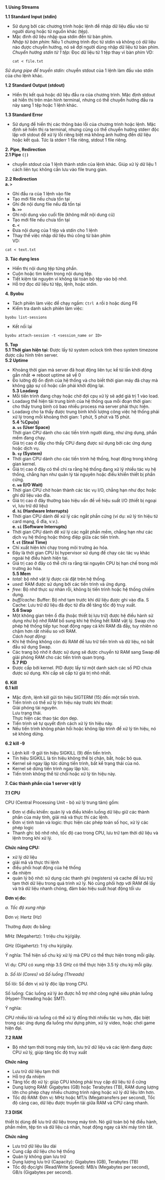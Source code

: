 **1.Using Streams**  
  
**1.1 Standard Input (stdin)**
- Sử dụng bởi các chương trình hoặc lệnh để nhập dữ liệu đầu vào từ người dùng hoặc từ nguồn khác (tệp).
- Mặc đinh dữ liệu nhập qua stdin đến từ bàn phím.  
*Nhập từ bàn phím:* Nếu 1 chương trình đọc từ stdin và không có dữ liệu nào được chuyển hướng, nó sẽ đợi người dùng nhập dữ liệu từ bàn phím.
*Chuyển hướng stdin từ 1 tệp:* Đọc dữ liệu từ 1 tệp thay vì bàn phím
  VD:
  ```
  cat < file.txt
  ```
*Sử dụng pipe để truyền stdin:* chuyển stdout của 1 lệnh làm đầu vào stdin của cho lệnh khác.

**1.2 Standard Output (stdout)**
- Hiển thị kết quả hoặc dữ liệu đầu ra của chương trình. Mặc định stdout sẽ hiển thị trên màn hình terminal, nhưng có thể chuyển hướng đầu ra này sang 1 tệp hoặc 1 lệnh khác.

**1.3 Standard Error**
- Sử dụng để hiển thị các thông báo lỗi của chương trình hoặc lệnh. Mặc định sẽ hiển thị ra terminal, nhưng cũng có thể chuyển hướng stderr độc lập với stdout để xử lý lỗi riêng biệt mà không ảnh hưởng đến dữ liệu hoặc kết quả. Tức là stderr 1 file riêng, stdout 1 file riêng.  
  
**2. Pipe, Redirection**  
**2.1 Pipe `(|)`**  
- chuyển stdout của 1 lệnh thành stdin của lệnh khác. Giúp xử lý dữ liệu 1 cách liên tục không cần lưu vào file trung gian.
  
**2.2 Redirection**  
**a. `>`**  
- Ghi đầu ra của 1 lệnh vào file
- Tạo mới file nếu chưa tồn tại
- Ghi đè nội dung file nếu đã tồn tại  
**b. `>>`**  
- Ghi nội dung vào cuối file (không mất nội dung cũ)
- Tạo mới file nếu chưa tồn tại  
**c. `<`**  
- Đưa nội dung của 1 tệp và stdin cho 1 lệnh
- Thay thế việc nhập dữ liệu thủ công từ bàn phím  
VD:
```
cat < text.txt
```
  
**3. Tác dụng less**
- Hiển thị nội dung tệp từng phần.
- Cuộn hoặc tìm kiếm trong nội dung tệp.
- Tiết kiệm tài nguyên vì không tải toàn bộ tệp vào bộ nhớ.
- Hỗ trợ đọc dữ liệu từ tệp, lệnh, hoặc stdin.
  
**4. Byobu**
- Tách phiên làm việc để chạy ngầm: `Ctrl A` rồi `D` hoặc dùng F6
- Kiểm tra danh sách phiên làm việc:
```
byobu list-sessions
```
- Kết nối lại
```
byobu attach-session -t <session_name or ID>
```
**5. Top**  
**5.1 Thời gian hiện tại**: Được lấy từ system oclock tính theo system timezone được cấu hình trên server.  
**5.2 Uptime**  
- Khoảng thời gian mà server đã hoạt động liên tục kể từ lần khởi động gần nhất => reboot uptime sẽ về 0
- Đo lường độ ổn định của hệ thống và cho biết thời gian máy đã chạy mà không gặp sự cố hoặc cần phải khởi động lại.  
**5.3 Loadavg**
- Mỗi tiến trình đang chạy hoặc chờ đợi cpu xử lý sẽ add giá trị 1 vào load.
- Loadavg thể hiện tải trung bình của hệ thống qua mỗi đoạn thời gian: cho thấy trung bình có bao nhiều process mà server phải thực hiện.
- Loadavg cho ta thấy được trung bình khối lượng công việc hệ thống phải xử lý trong mỗi khoảng thời gian: 1 phút, 5 phút và 15 phút.  
**5.4 %Cpu(s)**  
**a. `us` (User Space)**  
Thời gian CPU dành cho các tiến trình người dùng, như ứng dụng, phần mềm đang chạy.  
Giá trị cao ở đây cho thấy CPU đang được sử dụng bởi các ứng dụng hoặc dịch vụ.  
**b. `sy` (System)**  
- Thời gian CPU dành cho các tiến trình hệ thống, hoạt động trong không gian kernel.
- Giá trị cao ở đây có thể chỉ ra rằng hệ thống đang xử lý nhiều tác vụ hệ thống, chẳng hạn như quản lý tài nguyên hoặc điều khiển thiết bị phần cứng.  
**c. `wa` (I/O Wait)**  
- Thời gian CPU chờ hoàn thành các tác vụ I/O, chẳng hạn như đọc hoặc ghi dữ liệu vào đĩa.
- Giá trị cao ở đây thường báo hiệu vấn đề về hiệu suất I/O (thiết bị ngoại vi, lưu trữ dữ liệu)  
**d. `hi` (Hardware Interrupts)**  
- Thời gian CPU dành để xử lý các ngắt phần cứng (ví dụ: xử lý tín hiệu từ card mạng, ổ đĩa, v.v.).  
**e. `si` (Software Interrupts)**  
- Thời gian CPU dành để xử lý các ngắt phần mềm, chẳng hạn như các dịch vụ hệ thống hoặc thông điệp giữa các tiến trình.  
**f. `st` (Steal Time)**  
- Chỉ xuất hiện khi chạy trong môi trường ảo hóa.
- Đây là thời gian CPU bị hypervisor sử dụng để chạy các tác vụ khác ngoài hệ điều hành hiện tại.
- Giá trị cao ở đây có thể chỉ ra rằng tài nguyên CPU bị hạn chế trong môi trường ảo hóa.  
**5.5 Mem**  
- *total:* bộ nhớ vật lý được cài đặt trên hệ thống.
- *used:* RAM được sử dụng bởi các tiến trình và ứng dụng.
- *free:* Bộ nhớ thực sự nhàn rỗi, không bị tiến trình hoặc hệ thống chiếm dụng.
- *buff/cache:* Buffer: Bộ nhớ tạm trước khi dữ liệu được ghi vào đĩa.  S
                Cache: Lưu trữ dữ liệu đã đọc từ đĩa để tăng tốc độ truy xuất.    
**5.6 Swap**
- Một không gian trên ổ đĩa (hoặc thiết bị lưu trữ) được hệ điều hành sử dụng như bộ nhớ RAM bổ sung khi hệ thống hết RAM vật lý. Swap cho phép hệ thống tiếp tục hoạt động ngay cả khi RAM đã đầy, tuy nhiên nó chậm hơn rất nhiều so với RAM.  
*Cách hoạt động:*
- Khi hệ thống không còn đủ RAM để lưu trữ tiến trình và dữ liệu, nó bắt đầu sử dụng Swap.
- Các trang bộ nhớ ít được sử dụng sẽ được chuyển từ RAM sang Swap để giải phóng RAM cho các tiến trình quan trọng.  
**5.7 PID**  
- Được cấp bởi kernel. PID được lấy từ một danh sách các số PID chưa được sử dụng. Khi cấp sẽ cấp từ giá trị nhỏ nhất.  

**6. Kill**  
**6.1 kill**  
- Mặc định, lệnh kill gửi tín hiệu SIGTERM (15) đến một tiến trình.
- Tiến trình có thể xử lý tín hiệu này trước khi thoát:  
    Giải phóng tài nguyên.  
    Lưu trạng thái.  
    Thực hiện các thao tác dọn dẹp.  
- Tiến trình sẽ tự quyết định cách xử lý tín hiệu này.
- Nếu tiến trình không phản hồi hoặc không lập trình để xử lý tín hiệu, nó sẽ không dừng.  

**6.2 kill -9**  
- Lệnh kill -9 gửi tín hiệu SIGKILL (9) đến tiến trình.
- Tín hiệu SIGKILL là tín hiệu không thể bị chặn, bắt, hoặc bỏ qua.
- Kernel sẽ ngay lập tức dừng tiến trình, bất kể trạng thái của nó.
- Kernel sẽ dừng tiến trình ngay lập tức.
- Tiến trình không thể từ chối hoặc xử lý tín hiệu này.

**7. Các thành phần của 1 server vật lý**

**7.1 CPU**

CPU (Central Processing Unit - bộ xử lý trung tâm) gồm:
- Đơn vị điều khiển: quản lý và điều khiển luồng dữ liệu giữ các thành phần của máy tính, giải mã và thực thi các lệnh.
- Đơn vị tính toán và logic: thực hiện các phép toán số học, xử lý các phép logic
- Thanh ghi: bộ nhớ nhỏ, tốc độ cao trong CPU, lưu trữ tạm thời dữ liệu và lệnh trong khi xử lý.

**Chức năng CPU:**

- xử lý dữ liệu
- giải mã và thực thi lệnh
- điều phối hoạt động của hệ thống
- đa nhiệm
- quản lý bộ nhớ: sử dụng các thanh ghi (registers) và cache để lưu trữ tạm thời dữ liệu trong quá trình xử lý. Nó cũng phối hợp với RAM để lấy và trả dữ liệu nhanh chóng, đảm bảo hiệu suất hoạt động tối ưu

**Đơn vị đo:**

*a. Tốc độ xung nhịp* 

Đơn vị: Hertz (Hz)

Thường được đo bằng:

MHz (Megahertz): 1 triệu chu kỳ/giây.

GHz (Gigahertz): 1 tỷ chu kỳ/giây.

Ý nghĩa: Thể hiện số chu kỳ xử lý mà CPU có thể thực hiện trong mỗi giây.

Ví dụ: CPU có xung nhịp 3.5 GHz có thể thực hiện 3.5 tỷ chu kỳ mỗi giây.

*b. Số lõi (Cores) và Số luồng (Threads)*

Số lõi: Số đơn vị xử lý độc lập trong CPU.

Số luồng: Các luồng xử lý ảo được hỗ trợ nhờ công nghệ siêu phân luồng (Hyper-Threading hoặc SMT).

Ý nghĩa:

CPU nhiều lõi và luồng có thể xử lý đồng thời nhiều tác vụ hơn, đặc biệt trong các ứng dụng đa luồng như dựng phim, xử lý video, hoặc chơi game hiện đại.

**7.2 RAM**

- Bộ nhớ tạm thời trong máy tính, lưu trữ dữ liệu và các lệnh đang được CPU xử lý, giúp tăng tốc độ truy xuất

**Chức năng**

- Lưu trữ dữ liệu tạm thời
- Hỗ trợ đa nhiệm
- Tăng tốc độ xử lý: giúp CPU không phải truy cập dữ liệu từ ổ cứng
- Dung lượng RAM: Gigabytes (GB) hoặc Terabytes (TB), RAM dung lượng lớn cho phép chạy nhiều chương trình nặng hoặc xử lý dữ liệu lớn hơn.
- Tốc độ RAM: Đơn vị: MHz hoặc MT/s (Megatransfers per second), Tốc độ càng cao, dữ liệu được truyền tải giữa RAM và CPU càng nhanh.

**7.3 DISK**

thiết bị dùng để lưu trữ dữ liệu trong máy tính. Nó giữ toàn bộ hệ điều hành, phần mềm, tệp tin và dữ liệu cá nhân, hoạt động ngay cả khi máy tính tắt.

**Chức năng**
- Lưu trữ dữ liệu lâu dài
- Cung cấp dữ liệu cho hệ thống
- Quản lý không gian lưu trữ
- Dung lượng lưu trữ (Capacity): Gigabytes (GB), Terabytes (TB)
- Tốc độ đọc/ghi (Read/Write Speed): MB/s (Megabytes per second), GB/s (Gigabytes per second).
